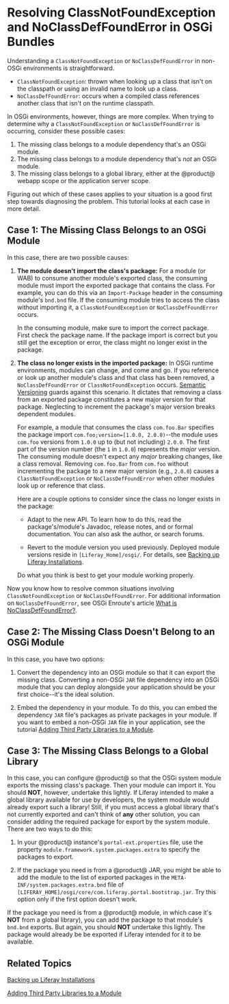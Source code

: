 # Resolving ClassNotFoundException and NoClassDefFoundError in OSGi Bundles [](id=resolving-classnotfoundexception-and-noclassdeffounderror-in-osgi-bundles)

Understanding a `ClassNotFoundException` or `NoClassDefFoundError` in non-OSGi
environments is straightforward. 

-   `ClassNotFoundException`: thrown when looking up a class that isn't on the
    classpath or using an invalid name to look up a class. 
-   `NoClassDefFoundError`: occurs when a compiled class references another 
    class that isn't on the runtime classpath. 

In OSGi environments, however, things are more complex. When trying to determine 
why a `ClassNotFoundException` or `NoClassDefFoundError` is occurring, consider 
these possible cases: 

1.  The missing class belongs to a module dependency that's an OSGi module. 
2.  The missing class belongs to a module dependency that's *not* an OSGi 
    module. 
3.  The missing class belongs to a global library, either at the @product@ 
    webapp scope or the application server scope. 

Figuring out which of these cases applies to your situation is a good first step 
towards diagnosing the problem. This tutorial looks at each case in more detail. 

## Case 1: The Missing Class Belongs to an OSGi Module [](id=case-1-the-missing-class-belongs-to-an-osgi-module)

In this case, there are two possible causes: 

1.  **The module doesn't import the class's package:** For a module (or WAB) to 
    consume another module's exported class, the consuming module must import 
    the exported package that contains the class. For example, you can do this 
    via an `Import-Package` header in the consuming module's `bnd.bnd` file. If 
    the consuming module tries to access the class without importing it, a 
    `ClassNotFoundException` or `NoClassDefFoundError` occurs. 

    In the consuming module, make sure to import the correct package. First 
    check the package name. If the package import is correct but you still get 
    the exception or error, the class might no longer exist in the package. 

2.  **The class no longer exists in the imported package:** In OSGi runtime 
    environments, modules can change, and come and go. If you reference or look 
    up another module's class and that class has been removed, a 
    `NoClassDefFoundError` or `ClassNotFoundException` occurs.
    [Semantic Versioning](http://semver.org) 
    guards against this scenario. It dictates that removing a class from an 
    exported package constitutes a new major version for that package. 
    Neglecting to increment the package's major version breaks dependent 
    modules. 

    For example, a module that consumes the class `com.foo.Bar` specifies the 
    package import `com.foo;version=[1.0.0, 2.0.0)`--the module uses `com.foo` 
    versions from `1.0.0` up to (but not including) `2.0.0`. The first part of 
    the version number (the `1` in `1.0.0`) represents the *major* version. The 
    consuming module doesn't expect any *major* breaking changes, like a class 
    removal. Removing `com.foo.Bar` from `com.foo` without incrementing the 
    package to a new major version (e.g., `2.0.0`) causes a 
    `ClassNotFoundException` or `NoClassDefFoundError` when other modules look 
    up or reference that class. 

    Here are a couple options to consider since the class no longer exists in 
    the package: 

    -   Adapt to the new API. To learn how to do this, read the 
        package's/module's Javadoc, release notes, and or formal documentation. 
        You can also ask the author, or search forums. 

    -   Revert to the module version you used previously. Deployed module 
        versions reside in `[Liferay_Home]/osgi/`. For details, see
        [Backing up Liferay Installations](/discover/deployment/-/knowledge_base/7-0/backing-up-a-liferay-installation#backing-up-liferays-file-system). 

    Do what you think is best to get your module working properly. 

Now you know how to resolve common situations involving `ClassNotFoundException` 
or `NoClassDefFoundError`. For additional information on `NoClassDefFoundError`, 
see OSGi Enroute's article 
[What is NoClassDefFoundError?](http://enroute.osgi.org/faq/class-not-found-exception.html). 

## Case 2: The Missing Class Doesn't Belong to an OSGi Module [](id=case-2-the-missing-class-doesnt-belong-to-an-osgi-module)

In this case, you have two options: 

1.  Convert the dependency into an OSGi module so that it can export the missing 
    class. Converting a non-OSGi `JAR` file dependency into an OSGi module that 
    you can deploy alongside your application should be your first choice--it's 
    the ideal solution. 

2.  Embed the dependency in your module. To do this, you can embed the 
    dependency `JAR` file's packages as private packages in your module. If you 
    want to embed a non-OSGi `JAR` file in your application, see the tutorial 
    [Adding Third Party Libraries to a Module](/develop/tutorials/-/knowledge_base/7-0/adding-third-party-libraries-to-a-module). 

## Case 3: The Missing Class Belongs to a Global Library [](id=case-3-the-missing-class-belongs-to-a-global-library)

In this case, you can configure @product@ so that the OSGi system module exports 
the missing class's package. Then your module can import it. You should **NOT**, 
however, undertake this lightly. If Liferay intended to make a global library 
available for use by developers, the system module would already export such a 
library! Still, if you must access a global library that's not currently 
exported and can't think of **any** other solution, you can consider adding the 
required package for export by the system module. There are two ways to do this: 

1.  In your @product@ instance's `portal-ext.properties` file, use the property 
    `module.framework.system.packages.extra` to specify the packages to export. 

2.  If the package you need is from a @product@ JAR, you might be able to add 
    the module to the list of exported packages in the 
    `META-INF/system.packages.extra.bnd` file of  
    `[LIFERAY_HOME]/osgi/core/com.liferay.portal.bootstrap.jar`. Try this option 
    only if the first option doesn't work. 

If the package you need is from a @product@ module, in which case it's **NOT** 
from a global library), you can add the package to that module's `bnd.bnd` 
exports. But again, you should **NOT** undertake this lightly. The package would 
already be be exported if Liferay intended for it to be available. 

## Related Topics [](id=related-topics)

[Backing up Liferay Installations](/discover/deployment/-/knowledge_base/7-0/backing-up-a-liferay-installation)

[Adding Third Party Libraries to a Module](/develop/tutorials/-/knowledge_base/7-0/adding-third-party-libraries-to-a-module)
